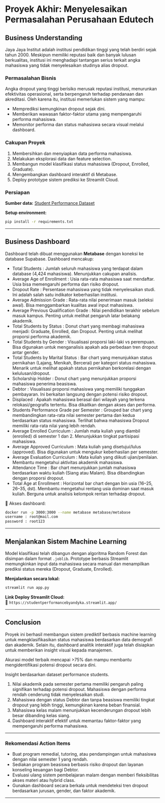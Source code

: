 
# Proyek Akhir: Menyelesaikan Permasalahan Perusahaan Edutech

## Business Understanding

Jaya Jaya Institut adalah institusi pendidikan tinggi yang telah berdiri sejak tahun 2000. Meskipun memiliki reputasi baik dan banyak lulusan berkualitas, institusi ini menghadapi tantangan serius terkait angka mahasiswa yang tidak menyelesaikan studinya alias dropout.

### Permasalahan Bisnis

Angka dropout yang tinggi berisiko merusak reputasi institusi, menurunkan efektivitas operasional, serta berpengaruh terhadap pendanaan dan akreditasi. Oleh karena itu, institusi memerlukan sistem yang mampu:
- Memprediksi kemungkinan dropout sejak dini.
- Memberikan wawasan faktor-faktor utama yang mempengaruhi performa mahasiswa.
- Memonitor performa dan status mahasiswa secara visual melalui dashboard.

### Cakupan Proyek

1. Membersihkan dan menyiapkan data performa mahasiswa.
2. Melakukan eksplorasi data dan feature selection.
3. Membangun model klasifikasi status mahasiswa (Dropout, Enrolled, Graduate).
4. Mengembangkan dashboard interaktif di Metabase.
5. Deploy prototype sistem prediksi ke Streamlit Cloud.

### Persiapan

**Sumber data:** [Student Performance Dataset](https://github.com/dicodingacademy/dicoding_dataset/tree/main/students_performance)

**Setup environment:**
```bash
pip install -r requirements.txt
```

---

## Business Dashboard

Dashboard telah dibuat menggunakan **Metabase** dengan koneksi ke database Supabase. Dashboard mencakup:

- Total Students : Jumlah seluruh mahasiswa yang terdapat dalam database (4,424 mahasiswa). Menunjukkan cakupan analisis.
- Average Age of Enrollment : Usia rata-rata mahasiswa saat mendaftar. Usia bisa memengaruhi performa dan risiko dropout.
- Dropout Rate : Persentase mahasiswa yang tidak menyelesaikan studi. Ini adalah salah satu indikator keberhasilan institusi.
- Average Admission Grade : Rata-rata nilai penerimaan masuk (seleksi awal). Bisa menggambarkan kualitas awal input mahasiswa.
- Average Previous Qualification Grade : Nilai pendidikan terakhir sebelum masuk kampus. Penting untuk melihat pengaruh latar belakang akademik.
- Total Students by Status : Donut chart yang membagi mahasiswa menjadi: Graduate, Enrolled, dan Dropout. Penting untuk melihat proporsi performa akademik.
- Total Students by Gender : Visualisasi proporsi laki-laki vs perempuan. Bisa digunakan untuk menganalisis apakah ada perbedaan tren dropout antar gender.
- Total Students by Marital Status : Bar chart yang menunjukkan status pernikahan (Lajang, Menikah, Bercerai) per kategori status mahasiswa. Menarik untuk melihat apakah status pernikahan berkorelasi dengan kelulusan/dropout.
- Scholarship Holder : Donut chart yang menunjukkan proporsi mahasiswa penerima beasiswa.
- Debtor : Visualisasi proporsi mahasiswa yang memiliki tunggakan pembayaran. Ini berkaitan langsung dengan potensi risiko dropout.
- Displaced : Apakah mahasiswa berasal dari wilayah yang terkena relokasi/geografis tertentu. Bisa dikaitkan dengan akses dan performa.
- Students Performance Grade per Semester : Grouped bar chart yang membandingkan rata-rata nilai semester pertama dan kedua berdasarkan status mahasiswa. Terlihat bahwa mahasiswa Dropout memiliki rata-rata nilai yang lebih rendah.
- Average Enrolled Curriculum : Jumlah mata kuliah yang diambil (enrolled) di semester 1 dan 2. Menunjukkan tingkat partisipasi mahasiswa.
- Average Approved Curriculum : Mata kuliah yang disetujui/lulus (approved). Bisa digunakan untuk mengukur keberhasilan per semester.
- Average Evaluation Curriculum : Mata kuliah yang diikuti ujian/penilaian. Membantu mengetahui aktivitas akademik mahasiswa.
- Attendance Time : Bar chart menunjukkan jumlah mahasiswa berdasarkan waktu kuliah (Siang atau Malam). Bisa dibandingkan dengan proporsi dropout.
- Total Age at Enrollment : Horizontal bar chart dengan bin usia (16–25, 26–35, dst). Membantu mengetahui rentang usia dominan saat masuk kuliah. Berguna untuk analisis kelompok rentan terhadap dropout.

🔗 Akses dashboard:  
```bash
docker run -p 3000:3000 --name metabase metabase/metabase
username : root@mail.com
password : root123
```

---

## Menjalankan Sistem Machine Learning

Model klasifikasi telah dibangun dengan algoritma Random Forest dan disimpan dalam format `.joblib`. Prototype berbasis Streamlit memungkinkan input data mahasiswa secara manual dan menampilkan prediksi status mereka (Dropout, Graduate, Enrolled).

**Menjalankan secara lokal:**
```bash
streamlit run app.py
```

**Link Deploy Streamlit Cloud:**  
🔗 `https://studentperformancebyandyka.streamlit.app/`

---

## Conclusion

Proyek ini berhasil membangun sistem prediktif berbasis machine learning untuk mengklasifikasikan status mahasiswa berdasarkan data demografi dan akademik. Selain itu, dashboard analitik interaktif juga telah disiapkan untuk memberikan insight visual kepada manajemen.

Akurasi model terbaik mencapai >75% dan mampu membantu mengidentifikasi potensi dropout secara dini.

Insight berdasarkan dataset performance students.

1. Nilai akademik pada semester pertama memiliki pengaruh paling signifikan terhadap potensi dropout. Mahasiswa dengan performa rendah cenderung tidak menyelesaikan studi.
2. Mahasiswa dengan status Debtor dan tanpa beasiswa memiliki tingkat dropout yang lebih tinggi, kemungkinan karena beban finansial.
3. Mahasiswa kelas malam menunjukkan kecenderungan dropout lebih besar dibanding kelas siang.
4. Dashboard interaktif efektif untuk memantau faktor-faktor yang mempengaruhi performa mahasiswa.
---

### Rekomendasi Action Items

- Buat program remedial, tutoring, atau pendampingan untuk mahasiswa dengan nilai semester 1 yang rendah.
- Sediakan program beasiswa berbasis risiko dropout dan layanan konseling keuangan bagi Debtor.
- Evaluasi ulang sistem pembelajaran malam dengan memberi fleksibilitas akses materi atau hybrid class.
- Gunakan dashboard secara berkala untuk mendeteksi tren dropout berdasarkan jurusan, gender, dan faktor akademik.

---
